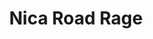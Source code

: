 ---
title: Nica Road Rage
name: nicaroadrage
type: game
description: 
    es: Un pequeño juego infinito de carreras para Android.
    en: Un small infinite racing game for Android.
platforms: android
price-usd: free
price-eur: free
version: 1.0.1
image: nicaroadrage.png
playstore-url: https://play.google.com/store/apps/details?id=com.marcosmiranda.nicaroadrage
---